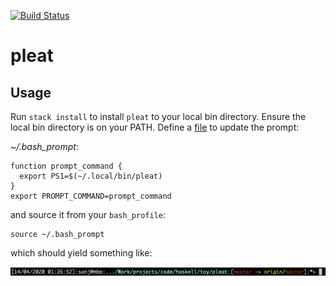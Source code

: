 [![Build Status](https://travis-ci.org/ssanj/pleat.svg?branch=master)](https://travis-ci.org/ssanj/pleat)

# pleat

## Usage

Run `stack install` to install `pleat` to your local bin directory. Ensure the local bin directory is on your PATH.
Define a [file](https://stackoverflow.com/questions/3058325/what-is-the-difference-between-ps1-and-prompt-command) to update the prompt:

_~/.bash_prompt_: 

```
function prompt_command {
  export PS1=$(~/.local/bin/pleat)
}
export PROMPT_COMMAND=prompt_command
```

and source it from your `bash_profile`:

```
source ~/.bash_prompt
```

which should yield something like:

![Pleat](pleat.png)